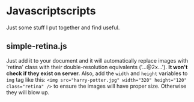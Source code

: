 Javascriptscripts
===
Just some stuff I put together and find useful.

## simple-retina.js

Just add it to your document and it will automatically replace images with 'retina' class with their double-resolution equivalents ('...@2x...'). **It won't check if they exist on server.** Also, add the `width` and `height` variables to `img` tag like this:
```<img src="harry-potter.jpg" width="320" height="120" class="retina" />```
to ensure the images will have proper size. Otherwise they will blow up.
